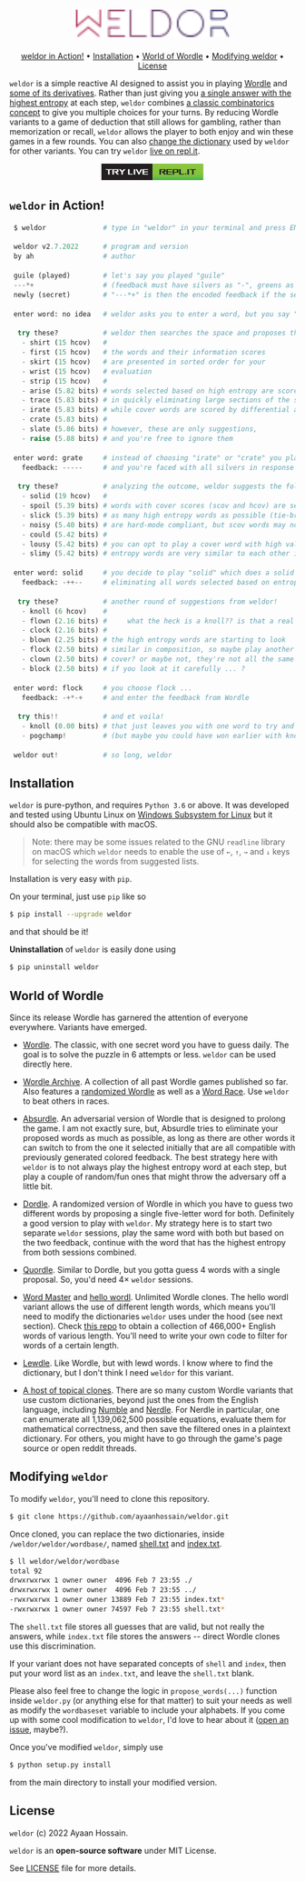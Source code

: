 <h1 align="center">
    <a href="https://github.com/ayaanhossain/weldor/">
        <img src="https://raw.githubusercontent.com/ayaanhossain/repfmt/main/weldor/img/logo.svg"  alt="weldor" width="270" class="center"/>
    </a>
</h1>

<p align="center">
  <a href="#weldor-in-Action">weldor in Action!</a> •
  <a href="#Installation">Installation</a> •
  <a href="#World-of-Wordle">World of Wordle</a> •
  <a href="#Modifying-weldor">Modifying weldor</a> •
  <a href="#License">License</a>
</p>


`weldor` is a simple reactive AI designed to assist you in playing [Wordle](https://www.powerlanguage.co.uk/wordle/) and [some of its derivatives](https://www.cnet.com/tech/gaming/wordle-spinoffs-other-word-games-to-try-if-you-cant-get-enough/). Rather than just giving you [a single answer with the highest entropy](https://www.nme.com/news/gaming-news/wordle-fan-uses-maths-to-find-the-statistically-best-word-to-try-first-3156632) at each step, `weldor` combines [a classic combinatorics concept](https://en.wikipedia.org/wiki/Set_cover_problem) to give you multiple choices for your turns. By reducing Wordle variants to a game of deduction that still allows for gambling, rather than memorization or recall, `weldor` allows the player to both enjoy and win these games in a few rounds. You can also [change the dictionary](#Modifying-weldor) used by `weldor` for other variants. You can try `weldor` [live on repl.it](https://replit.com/@bioalgorithmist/weldor#.replit).

<p align="center">
    <a href="https://replit.com/@bioalgorithmist/weldor#.replit">
        <img src="https://raw.githubusercontent.com/ayaanhossain/repfmt/main/weldor/img/replit.svg"  alt="You can try `weldor` live on repl.it at https://replit.com/@bioalgorithmist/weldor#.replit" width="180" class="center"/>
    </a>
</p>


## `weldor` in Action!

```python
 $ weldor              # type in "weldor" in your terminal and press ENTER to start

 weldor v2.7.2022      # program and version
 by ah                 # author

 guile (played)        # let's say you played "guile"
 ---*+                 # (feedback must have silvers as "-", greens as "*" and yellows as "+")
 newly (secret)        # "---*+" is then the encoded feedback if the secret was "newly" (true?)

 enter word: no idea   # weldor asks you to enter a word, but you say "no idea"

  try these?           # weldor then searches the space and proposes the following words
   - shirt (15 hcov)   #
   - first (15 hcov)   # the words and their information scores
   - skirt (15 hcov)   # are presented in sorted order for your
   - wrist (15 hcov)   # evaluation
   - strip (15 hcov)   #
   - arise (5.82 bits) # words selected based on high entropy are scored in bits and help
   - trace (5.83 bits) # in quickly eliminating large sections of the search space,
   - irate (5.83 bits) # while cover words are scored by differential alphabet coverage
   - crate (5.83 bits) #
   - slate (5.86 bits) # however, these are only suggestions,
   - raise (5.88 bits) # and you're free to ignore them

 enter word: grate     # instead of choosing "irate" or "crate" you play "grate" (the defiance!)
   feedback: -----     # and you're faced with all silvers in response (lol)

  try these?           # analyzing the outcome, weldor suggests the following
   - solid (19 hcov)   #
   - spoil (5.39 bits) # words with cover scores (scov and hcov) are selected to eliminate
   - slick (5.39 bits) # as many high entropy words as possible (tie-breaker); hcov words
   - noisy (5.40 bits) # are hard-mode compliant, but scov words may not be so
   - could (5.42 bits) #
   - lousy (5.42 bits) # you can opt to play a cover word with high value when the high
   - slimy (5.42 bits) # entropy words are very similar to each other in composition

 enter word: solid     # you decide to play "solid" which does a solid job of differentially
   feedback: -++--     # eliminating all words selected based on entropy

  try these?           # another round of suggestions from weldor!
   - knoll (6 hcov)    #
   - flown (2.16 bits) #     what the heck is a knoll?? is that a real word?
   - clock (2.16 bits) #
   - blown (2.25 bits) # the high entropy words are starting to look
   - flock (2.50 bits) # similar in composition, so maybe play another
   - clown (2.50 bits) # cover? or maybe not, they're not all the same
   - block (2.50 bits) # if you look at it carefully ... ?

 enter word: flock     # you choose flock ...
   feedback: -+*-+     # and enter the feedback from Wordle

  try this!!           # and et voila!
   - knoll (0.00 bits) # that just leaves you with one word to try and win this
   - pogchamp!         # (but maybe you could have won earlier with knoll..)

 weldor out!           # so long, weldor
```

## Installation

`weldor` is pure-python, and requires `Python 3.6` or above. It was developed and tested using Ubuntu Linux on [Windows Subsystem for Linux](https://docs.microsoft.com/en-us/windows/wsl/about) but it should also be compatible with macOS.

> Note: there may be some issues related to the GNU `readline` library on macOS which `weldor` needs to enable the use of `←`, `↑`, `→` and `↓` keys for selecting the words from suggested lists.

Installation is very easy with `pip`.

On your terminal, just use `pip` like so
```bash
$ pip install --upgrade weldor
```
and that should be it!

**Uninstallation** of `weldor` is easily done using
```bash
$ pip uninstall weldor
```

## World of Wordle

Since its release Wordle has garnered the attention of everyone everywhere. Variants have emerged.

* [Wordle](https://www.nytimes.com/games/wordle/index.html). The classic, with one secret word you have to guess daily. The goal is to solve the puzzle in 6 attempts or less. `weldor` can be used directly here.

* [Wordle Archive](https://metzger.media/games/wordle-archive/). A collection of all past Wordle games published so far. Also features a [randomized Wordle](https://metzger.media/games/wordle-archive/?random=play) as well as a [Word Race](https://metzger.media/games/word-race). Use `weldor` to beat others in races.

* [Absurdle](https://qntm.org/files/absurdle/absurdle.html). An adversarial version of Wordle that is designed to prolong the game. I am not exactly sure, but, Absurdle tries to eliminate your proposed words as much as possible, as long as there are other words it can switch to from the one it selected initially that are all compatible with previously generated colored feedback. The best strategy here with `weldor` is to not always play the highest entropy word at each step, but play a couple of random/fun ones that might throw the adversary off a little bit.

* [Dordle](https://zaratustra.itch.io/dordle). A randomized version of Wordle in which you have to guess two different words by proposing a single five-letter word for both. Definitely a good version to play with `weldor`. My strategy here is to start two separate `weldor` sessions, play the same word with both but based on the two feedback, continue with the word that has the highest entropy from both sessions combined.

* [Quordle](https://www.quordle.com/). Similar to Dordle, but you gotta guess 4 words with a single proposal. So, you'd need 4× `weldor` sessions.

* [Word Master](https://octokatherine.github.io/word-master/) and [hello wordl](https://hellowordl.net/). Unlimited Wordle clones. The hello wordl variant allows the use of different length words, which means you'll need to modify the dictionaries `weldor` uses under the hood (see next section). Check [this repo](https://github.com/dwyl/english-words) to obtain a collection of 466,000+ English words of various length. You'll need to write your own code to filter for words of a certain length.

* [Lewdle](https://www.lewdlegame.com/). Like Wordle, but with lewd words. I know where to find the dictionary, but I don't think I need `weldor` for this variant.

* [A host of topical clones](https://github.com/cwackerfuss/react-wordle). There are so many custom Wordle variants that use custom dictionaries, beyond just the ones from the English language, including [Numble](https://rbrignall.github.io/numble/) and [Nerdle](https://nerdlegame.com/). For Nerdle in particular, one can enumerate all 1,139,062,500 possible equations, evaluate them for mathematical correctness, and then save the filtered ones in a plaintext dictionary. For others, you might have to go through the game's page source or open reddit threads.


## Modifying `weldor`

To modify `weldor`, you'll need to clone this repository.
```bash
$ git clone https://github.com/ayaanhossain/weldor.git
```

Once cloned, you can replace the two dictionaries, inside `/weldor/weldor/wordbase/`, named [shell.txt](https://github.com/ayaanhossain/weldor/blob/main/weldor/wordbase/shell.txt) and [index.txt](https://github.com/ayaanhossain/weldor/blob/main/weldor/wordbase/index.txt).
```bash
$ ll weldor/weldor/wordbase
total 92
drwxrwxrwx 1 owner owner  4096 Feb 7 23:55 ./
drwxrwxrwx 1 owner owner  4096 Feb 7 23:55 ../
-rwxrwxrwx 1 owner owner 13889 Feb 7 23:55 index.txt*
-rwxrwxrwx 1 owner owner 74597 Feb 7 23:55 shell.txt*
```

The `shell.txt` file stores all guesses that are valid, but not really the answers, while `index.txt` file stores the answers -- direct Wordle clones use this discrimination.

If your variant does not have separated concepts of `shell` and `index`, then put your word list as an `index.txt`, and leave the `shell.txt` blank.

Please also feel free to change the logic in `propose_words(...)` function inside `weldor.py` (or anything else for that matter) to suit your needs as well as modify the `wordbaseset` variable to include your alphabets. If you come up with some cool modification to `weldor`, I'd love to hear about it ([open an issue](https://github.com/ayaanhossain/weldor/issues), maybe?).

Once you've modified `weldor`, simply use
```bash
$ python setup.py install
```
from the main directory to install your modified version.


## License

`weldor` (c) 2022 Ayaan Hossain.

`weldor` is an **open-source software** under MIT License.

See [LICENSE](https://github.com/ayaanhossain/weldor/blob/main/LICENSE) file for more details.
